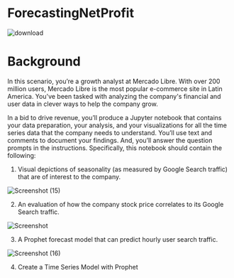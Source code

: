 # ForecastingNetProfit

![download](https://github.com/shahp630/ForecastingNetProfit/assets/133065460/518a50fa-a872-44d0-b2c2-b9896780a5a3)

# Background
In this scenario, you’re a growth analyst at Mercado Libre. With over 200 million users, Mercado Libre is the most popular e-commerce site in Latin America. You've been tasked with analyzing the company's financial and user data in clever ways to help the company grow.

In a bid to drive revenue, you’ll produce a Jupyter notebook that contains your data preparation, your analysis, and your visualizations for all the time series data that the company needs to understand. You’ll use text and comments to document your findings. And, you’ll answer the question prompts in the instructions. Specifically, this notebook should contain the following:

1) Visual depictions of seasonality (as measured by Google Search traffic) that are of interest to the company.

![Screenshot (15)](https://github.com/shahp630/ForecastingNetProfit/assets/133065460/6ccc4eef-1f5a-4a35-94ec-017e4f5df195)

2) An evaluation of how the company stock price correlates to its Google Search traffic.

![Screenshot](https://github.com/shahp630/ForecastingNetProfit/assets/133065460/7345bb16-33e7-4666-b1d9-eff3251e3c26)

3) A Prophet forecast model that can predict hourly user search traffic.

![Screenshot (16)](https://github.com/shahp630/ForecastingNetProfit/assets/133065460/b04c5e26-5aa7-4417-99e0-c11f8b7f1e7f)

4) Create a Time Series Model with Prophet




